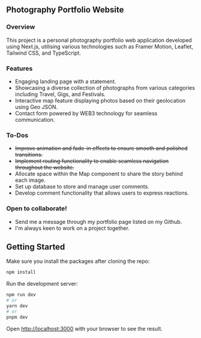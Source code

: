 ## Photography Portfolio Website

### Overview

This project is a personal photography portfolio web application developed using Next.js, utilising various technologies such as Framer Motion, Leaflet, Tailwind CSS, and TypeScript.

### Features

- Engaging landing page with a statement.
- Showcasing a diverse collection of photographs from various categories including Travel, Gigs, and Festivals.
- Interactive map feature displaying photos based on their geolocation using Geo JSON.
- Contact form powered by WEB3 technology for seamless communication.

### To-Dos

- ~~Improve animation and fade-in effects to ensure smooth and polished transitions.~~
- ~~Implement routing functionality to enable seamless navigation throughout the website.~~
- Allocate space within the Map component to share the story behind each image.
- Set up database to store and manage user comments.
- Develop comment functionality that allows users to express reactions.

### Open to collaborate!

- Send me a message through my portfolio page listed on my Github.
- I'm always keen to work on a project together.

## Getting Started

Make sure you install the packages after cloning the repo:

```bash
npm install
```

Run the development server:

```bash
npm run dev
# or
yarn dev
# or
pnpm dev
```

Open [http://localhost:3000](http://localhost:3000) with your browser to see the result.

<!-- This is a [Next.js](https://nextjs.org/) project bootstrapped with [`create-next-app`](https://github.com/vercel/next.js/tree/canary/packages/create-next-app).

You can start editing the page by modifying `pages/index.tsx`. The page auto-updates as you edit the file.

[API routes](https://nextjs.org/docs/api-routes/introduction) can be accessed on [http://localhost:3000/api/hello](http://localhost:3000/api/hello). This endpoint can be edited in `pages/api/hello.ts`.

The `pages/api` directory is mapped to `/api/*`. Files in this directory are treated as [API routes](https://nextjs.org/docs/api-routes/introduction) instead of React pages.

This project uses [`next/font`](https://nextjs.org/docs/basic-features/font-optimization) to automatically optimize and load Inter, a custom Google Font.

## Learn More

To learn more about Next.js, take a look at the following resources:

- [Next.js Documentation](https://nextjs.org/docs) - learn about Next.js features and API.
- [Learn Next.js](https://nextjs.org/learn) - an interactive Next.js tutorial.

You can check out [the Next.js GitHub repository](https://github.com/vercel/next.js/) - your feedback and contributions are welcome!

## Deploy on Vercel

The easiest way to deploy your Next.js app is to use the [Vercel Platform](https://vercel.com/new?utm_medium=default-template&filter=next.js&utm_source=create-next-app&utm_campaign=create-next-app-readme) from the creators of Next.js.

Check out our [Next.js deployment documentation](https://nextjs.org/docs/deployment) for more details. -->
